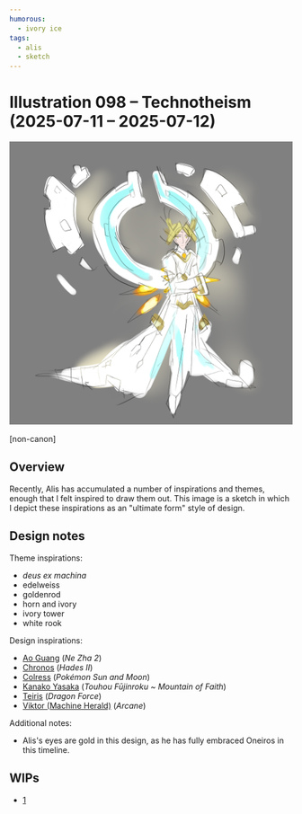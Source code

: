 ```yaml
---
humorous:
  - ivory ice
tags:
  - alis
  - sketch
---
```


# Illustration 098 – Technotheism (2025-07-11 – 2025-07-12)

<img src="assets/2025-07-12_image-327.png">

[non-canon]

## Overview

Recently, Alis has accumulated a number of inspirations and themes, enough that I felt inspired to draw them out. This image is a sketch in which I depict these inspirations as an "ultimate form" style of design.

## Design notes

Theme inspirations:

- _deus ex machina_
- edelweiss
- goldenrod
- horn and ivory
- ivory tower
- white rook

Design inspirations:

- [Ao Guang](https://ne-zha.fandom.com/wiki/Ao_Guang) (_Ne Zha 2_)
- [Chronos](https://hades.fandom.com/wiki/Chronos?file=Portraits_Chronos_01.png) (_Hades II_)
- [Colress](https://bulbapedia.bulbagarden.net/wiki/Colress#/media/File:Colress_SM_concept_art.png) (_Pokémon Sun and Moon_)
- [Kanako Yasaka](https://en.touhouwiki.net/wiki/Kanako_Yasaka) (_Touhou Fūjinroku ~ Mountain of Faith_)
- [Teiris](https://wolfgangarchive.com/sites/Dragon-Force-New-Site/teiris.html) (_Dragon Force_)
- [Viktor (Machine Herald)](https://arcane.fandom.com/wiki/Viktor?file=Glorious+Evolution.jpg) (_Arcane_)

Additional notes:

- Alis's eyes are gold in this design, as he has fully embraced Oneiros in this timeline.

## WIPs

- [1](https://cdn.discordapp.com/attachments/1208868988851847168/1393440976567013456/akaifaliswereasunoc.png)
